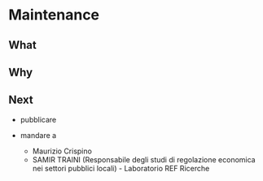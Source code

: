 # Maintenance


## What


## Why


## Next 


+ pubblicare 

+ mandare a 
  
    + Maurizio Crispino
    + SAMIR TRAINI (Responsabile degli studi di regolazione economica nei settori pubblici locali) - Laboratorio REF Ricerche